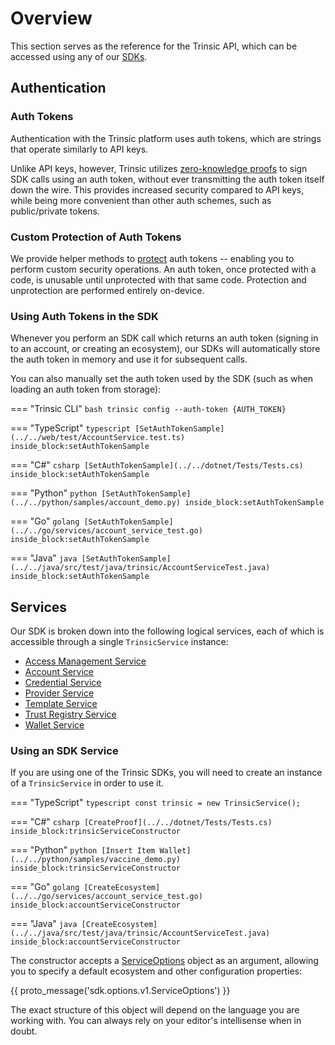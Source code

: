 # Overview

This section serves as the reference for the Trinsic API, which can be accessed using any of our [SDKs](/cli/).

## Authentication
### Auth Tokens
Authentication with the Trinsic platform uses auth tokens, which are strings that operate similarly to API keys.

Unlike API keys, however, Trinsic utilizes [zero-knowledge proofs](/learn/platform/security) to sign SDK calls using an auth token, without ever transmitting the auth token itself down the wire. This provides increased security compared to API keys, while being more convenient than other auth schemes, such as public/private tokens.

### Custom Protection of Auth Tokens

We provide helper methods to [protect](/reference/services/account-service#protect) auth tokens -- enabling you to perform custom security operations. An auth token, once protected with a code, is unusable until unprotected with that same code. Protection and unprotection are performed entirely on-device.

### Using Auth Tokens in the SDK

Whenever you perform an SDK call which returns an auth token (signing in to an account, or creating an ecosystem), our SDKs will automatically store the auth token in memory and use it for subsequent calls.

You can also manually set the auth token used by the SDK (such as when loading an auth token from storage):

=== "Trinsic CLI"
    ```bash
    trinsic config --auth-token {AUTH_TOKEN}
    ```

=== "TypeScript"
    <!--codeinclude-->
    ```typescript
    [SetAuthTokenSample](../../web/test/AccountService.test.ts) inside_block:setAuthTokenSample
    ```
    <!--/codeinclude-->

=== "C#"
    <!--codeinclude-->
    ```csharp
    [SetAuthTokenSample](../../dotnet/Tests/Tests.cs) inside_block:setAuthTokenSample
    ```
    <!--/codeinclude-->

=== "Python"
    <!--codeinclude-->
    ```python
    [SetAuthTokenSample](../../python/samples/account_demo.py) inside_block:setAuthTokenSample
    ```
    <!--/codeinclude-->

=== "Go"
    <!--codeinclude-->
    ```golang
    [SetAuthTokenSample](../../go/services/account_service_test.go) inside_block:setAuthTokenSample
    ```
    <!--/codeinclude-->

=== "Java"
    <!--codeinclude-->
    ```java
    [SetAuthTokenSample](../../java/src/test/java/trinsic/AccountServiceTest.java) inside_block:setAuthTokenSample
    ```
    <!--/codeinclude-->


## Services
Our SDK is broken down into the following logical services, each of which is accessible through a single `TrinsicService` instance:

- [Access Management Service](./services/accessmanagement-service.md)
- [Account Service](./services/account-service.md)
- [Credential Service](./services/credential-service.md)
- [Provider Service](./services/provider-service.md)
- [Template Service](./services/template-service.md)
- [Trust Registry Service](./services/trust-registry-service.md)
- [Wallet Service](./services/wallet-service.md)


### Using an SDK Service

If you are using one of the Trinsic SDKs, you will need to create an instance of a `TrinsicService` in order to use it.

=== "TypeScript"
    ```typescript
    const trinsic = new TrinsicService();
    ```

=== "C#"
    <!--codeinclude-->
    ```csharp
    [CreateProof](../../dotnet/Tests/Tests.cs) inside_block:trinsicServiceConstructor
    ```
    <!--/codeinclude-->

=== "Python"
    <!--codeinclude-->
    ```python
    [Insert Item Wallet](../../python/samples/vaccine_demo.py) inside_block:trinsicServiceConstructor
    ```
    <!--/codeinclude-->

=== "Go"
    <!--codeinclude-->
    ```golang
    [CreateEcosystem](../../go/services/account_service_test.go) inside_block:accountServiceConstructor
    ```
    <!--/codeinclude-->

=== "Java"
    <!--codeinclude-->
    ```java
    [CreateEcosystem](../../java/src/test/java/trinsic/AccountServiceTest.java) inside_block:accountServiceConstructor
    ```
    <!--/codeinclude-->

The constructor accepts a [ServiceOptions](./proto/#sdk.options.v1.ServiceOptions) object as an argument, allowing you to specify a default ecosystem and other configuration properties:

{{ proto_message('sdk.options.v1.ServiceOptions') }}

The exact structure of this object will depend on the language you are working with. You can always rely on your editor's intellisense when in doubt.
